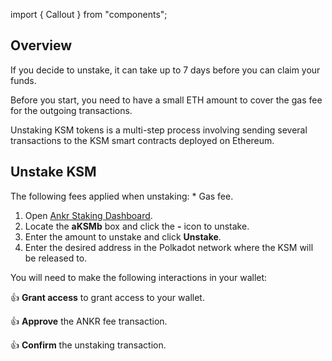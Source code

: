 import { Callout } from "components";

## Overview

If you decide to unstake, it can take up to 7 days before you can claim your funds.

<Callout>
Before you start, you need to have a small ETH amount to cover the gas fee for the outgoing transactions.

Unstaking KSM tokens is a multi-step process involving sending several transactions to the KSM smart contracts deployed on Ethereum.
</Callout>

## Unstake KSM

<Callout type="warning">
The following fees applied when unstaking:
* Gas fee. 
</Callout>

1. Open [Ankr Staking Dashboard](https://www.ankr.com/staking/dashboard/).
2. Locate the **aKSMb** box and click the **-** icon to unstake.
3. Enter the amount to unstake and click **Unstake**.
4. Enter the desired address in the Polkadot network where the KSM will be released to.

You will need to make the following interactions in your wallet:

👍 **Grant access** to grant access to your wallet.

👍 **Approve** the ANKR fee transaction.

👍 **Confirm** the unstaking transaction.